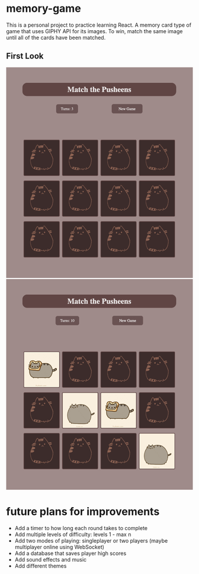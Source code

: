 # memory-game
This is a personal project to practice learning React. A memory card type of game that uses GIPHY API for its images. To win, match the same image until all of the cards have been matched. 

## First Look
<img src="./public/firstlook.png"/>
<img src="./public/midgame.png" />

# future plans for improvements
- Add a timer to how long each round takes to complete
- Add multiple levels of difficulty: levels 1 - max n
- Add two modes of playing: singleplayer or two players (maybe multiplayer online using WebSocket)
- Add a database that saves player high scores
- Add sound effects and music
- Add different themes




